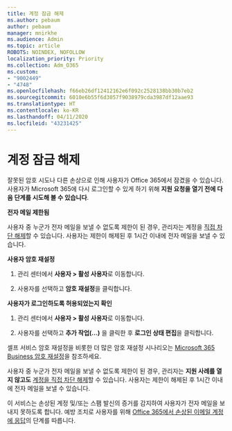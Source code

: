 ```yaml
---
title: 계정 잠금 해제
ms.author: pebaum
author: pebaum
manager: mnirkhe
ms.audience: Admin
ms.topic: article
ROBOTS: NOINDEX, NOFOLLOW
localization_priority: Priority
ms.collection: Adm_O365
ms.custom:
- "9002449"
- "4748"
ms.openlocfilehash: f66eb26df12412162e6f092c2528138bb30b7eb2
ms.sourcegitcommit: 6010e6b55f6d3057f9038979cda3987df12aae93
ms.translationtype: HT
ms.contentlocale: ko-KR
ms.lasthandoff: 04/11/2020
ms.locfileid: "43231425"
---
```

# <a name="unlocking-an-account"></a>계정 잠금 해제

잘못된 암호 시도나 다른 손상으로 인해 사용자가 Office 365에서 잠겼을 수 있습니다. 사용자가 Microsoft 365에 다시 로그인할 수 있게 하기 위해 **지원 요청을 열기 전에 다음 단계를 시도해 볼 수 있습니다**. 

**전자 메일 제한됨**

사용자 중 누군가 전자 메일을 보낼 수 없도록 제한이 된 경우, 관리자는 계정을 [직접 차단 해제](https://docs.microsoft.com/microsoft-365/security/office-365-security/removing-user-from-restricted-users-portal-after-spam)할 수 있습니다. 사용자는 제한이 해제된 후 1시간 이내에 전자 메일을 보낼 수 있습니다.

**사용자 암호 재설정**

1. 관리 센터에서 **사용자 > 활성 사용자**로 이동합니다.

2. 사용자를 선택하고 **암호 재설정**을 클릭합니다.

**사용자가 로그인하도록 허용되었는지 확인**

1. 관리 센터에서 **사용자 > 활성 사용자**로 이동합니다.

2. 사용자를 선택하고 **추가 작업(...)** 을 클릭한 후 **로그인 상태 편집**을 클릭합니다.

셀프 서비스 암호 재설정을 비롯한 더 많은 암호 재설정 시나리오는 [Microsoft 365 Business 암호 재설정](https://docs.microsoft.com/microsoft-365/admin/add-users/reset-passwords?view=o365-worldwide)을 참조하세요.


사용자 중 누군가 전자 메일을 보낼 수 없도록 제한이 된 경우, 관리자는 **지원 사례를 열지 않고도** [계정을 직접 차단 해제](https://docs.microsoft.com/microsoft-365/security/office-365-security/removing-user-from-restricted-users-portal-after-spam)할 수 있습니다. 사용자는 제한이 해제된 후 1시간 이내에 전자 메일을 보낼 수 있습니다.

이 서비스는 손상된 계정 및/또는 스팸 발신의 증거를 감지하여 사용자가 전자 메일을 보내지 못하도록 합니다. 예방 조치로 사용자를 위해 [Office 365에서 손상된 이메일 계정에 응답](https://docs.microsoft.com/office365/securitycompliance/responding-to-a-compromised-email-account)의 단계를 따릅니다.
